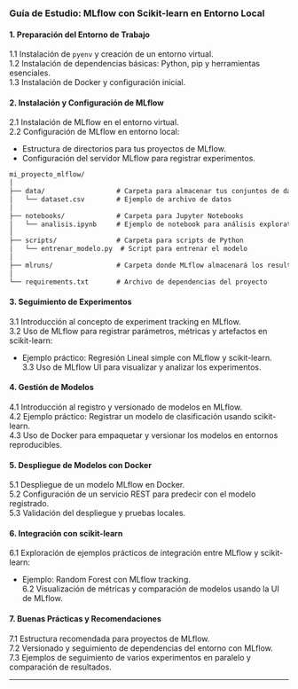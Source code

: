 ### **Guía de Estudio: MLflow con Scikit-learn en Entorno Local**

#### **1. Preparación del Entorno de Trabajo**
   1.1 Instalación de `pyenv` y creación de un entorno virtual.  
   1.2 Instalación de dependencias básicas: Python, pip y herramientas esenciales.  
   1.3 Instalación de Docker y configuración inicial.

#### **2. Instalación y Configuración de MLflow**
   2.1 Instalación de MLflow en el entorno virtual.  
   2.2 Configuración de MLflow en entorno local:  
   - Estructura de directorios para tus proyectos de MLflow.  
   - Configuración del servidor MLflow para registrar experimentos.  


```markdown
mi_proyecto_mlflow/
│
├── data/                  # Carpeta para almacenar tus conjuntos de datos
│   └── dataset.csv        # Ejemplo de archivo de datos
│
├── notebooks/             # Carpeta para Jupyter Notebooks
│   └── analisis.ipynb     # Ejemplo de notebook para análisis exploratorio
│
├── scripts/               # Carpeta para scripts de Python
│   └── entrenar_modelo.py  # Script para entrenar el modelo
│
├── mlruns/                # Carpeta donde MLflow almacenará los resultados de los experimentos (se generará automáticamente)
│
└── requirements.txt       # Archivo de dependencias del proyecto
```


#### **3. Seguimiento de Experimentos**
   3.1 Introducción al concepto de experiment tracking en MLflow.  
   3.2 Uso de MLflow para registrar parámetros, métricas y artefactos en scikit-learn:  
   - Ejemplo práctico: Regresión Lineal simple con MLflow y scikit-learn.  
   3.3 Uso de MLflow UI para visualizar y analizar los experimentos.  

#### **4. Gestión de Modelos**
   4.1 Introducción al registro y versionado de modelos en MLflow.  
   4.2 Ejemplo práctico: Registrar un modelo de clasificación usando scikit-learn.  
   4.3 Uso de Docker para empaquetar y versionar los modelos en entornos reproducibles.

#### **5. Despliegue de Modelos con Docker**
   5.1 Despliegue de un modelo MLflow en Docker.  
   5.2 Configuración de un servicio REST para predecir con el modelo registrado.  
   5.3 Validación del despliegue y pruebas locales.  

#### **6. Integración con scikit-learn**
   6.1 Exploración de ejemplos prácticos de integración entre MLflow y scikit-learn:  
   - Ejemplo: Random Forest con MLflow tracking.  
   6.2 Visualización de métricas y comparación de modelos usando la UI de MLflow.

#### **7. Buenas Prácticas y Recomendaciones**
   7.1 Estructura recomendada para proyectos de MLflow.  
   7.2 Versionado y seguimiento de dependencias del entorno con MLflow.  
   7.3 Ejemplos de seguimiento de varios experimentos en paralelo y comparación de resultados.

---